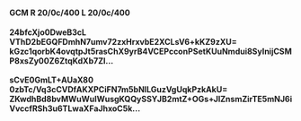 #### GCM R 20/0c/400 L 20/0c/400
**24bfcXjo0DweB3cL**<br/>**VThD2bEGQFDmhN7umv72zxHrxvbE2XCLsV6+kKZ9zXU=**<br/>**kGzc1qorbK4ovqtpJt5rasChX9yrB4VCEPcconPSetKUuNmdui8SyInijCSMP8xsZy00Z6ZtqKdXb7Zl...**<br/><br/>
**sCvE0GmLT+AUaX80**<br/>**0zbTc/Vq3cCVDfAKXPCiFN7m5bNILGuzVgUqkPzkAkU=**<br/>**ZKwdhBd8bvMWuWuIWusgKQQySSYJB2mtZ+OGs+JlZnsmZirTE5mNJ6iVvccfRSh3u6TLwaXFaJhxoC5k...**